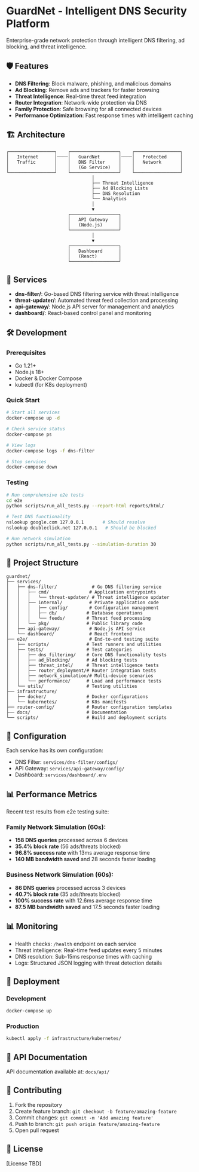 # GuardNet - Intelligent DNS Security Platform

Enterprise-grade network protection through intelligent DNS filtering, ad blocking, and threat intelligence.

## 🛡️ Features

- **DNS Filtering**: Block malware, phishing, and malicious domains
- **Ad Blocking**: Remove ads and trackers for faster browsing
- **Threat Intelligence**: Real-time threat feed integration
- **Router Integration**: Network-wide protection via DNS
- **Family Protection**: Safe browsing for all connected devices
- **Performance Optimization**: Fast response times with intelligent caching

## 🏗️ Architecture

```
┌─────────────────┐    ┌──────────────────┐    ┌─────────────────┐
│   Internet      │────│   GuardNet       │────│   Protected     │
│   Traffic       │    │   DNS Filter     │    │   Network       │
│                 │    │   (Go Service)   │    │                 │
└─────────────────┘    └──────────────────┘    └─────────────────┘
                                │
                                ├── Threat Intelligence
                                ├── Ad Blocking Lists  
                                ├── DNS Resolution
                                └── Analytics
                                │
                                ▼
                       ┌──────────────────┐
                       │   API Gateway    │
                       │   (Node.js)      │
                       └──────────────────┘
                                │
                                ▼
                       ┌──────────────────┐
                       │   Dashboard      │
                       │   (React)        │
                       └──────────────────┘
```

## 🚀 Services

- **dns-filter/**: Go-based DNS filtering service with threat intelligence
- **threat-updater/**: Automated threat feed collection and processing
- **api-gateway/**: Node.js API server for management and analytics
- **dashboard/**: React-based control panel and monitoring

## 🛠️ Development

### Prerequisites
- Go 1.21+
- Node.js 18+
- Docker & Docker Compose
- kubectl (for K8s deployment)

### Quick Start
```bash
# Start all services
docker-compose up -d

# Check service status
docker-compose ps

# View logs
docker-compose logs -f dns-filter

# Stop services
docker-compose down
```

### Testing
```bash
# Run comprehensive e2e tests
cd e2e
python scripts/run_all_tests.py --report-html reports/html/

# Test DNS functionality
nslookup google.com 127.0.0.1       # Should resolve
nslookup doubleclick.net 127.0.0.1   # Should be blocked

# Run network simulation
python scripts/run_all_tests.py --simulation-duration 30
```

## 📁 Project Structure

```
guardnet/
├── services/
│   ├── dns-filter/             # Go DNS filtering service
│   │   ├── cmd/               # Application entrypoints
│   │   │   └── threat-updater/ # Threat intelligence updater
│   │   ├── internal/          # Private application code
│   │   │   ├── config/        # Configuration management
│   │   │   ├── db/           # Database operations
│   │   │   └── feeds/        # Threat feed processing
│   │   └── pkg/              # Public library code
│   ├── api-gateway/           # Node.js API service
│   └── dashboard/             # React frontend
├── e2e/                       # End-to-end testing suite
│   ├── scripts/              # Test runners and utilities
│   ├── tests/                # Test categories
│   │   ├── dns_filtering/    # Core DNS functionality tests
│   │   ├── ad_blocking/      # Ad blocking tests
│   │   ├── threat_intel/     # Threat intelligence tests
│   │   ├── router_deployment/# Router integration tests
│   │   ├── network_simulation/# Multi-device scenarios
│   │   └── performance/      # Load and performance tests
│   └── utils/                # Testing utilities
├── infrastructure/
│   ├── docker/               # Docker configurations
│   └── kubernetes/           # K8s manifests
├── router-config/            # Router configuration templates
├── docs/                     # Documentation
└── scripts/                  # Build and deployment scripts
```

## 🔧 Configuration

Each service has its own configuration:
- DNS Filter: `services/dns-filter/configs/`
- API Gateway: `services/api-gateway/config/`
- Dashboard: `services/dashboard/.env`

## 📊 Performance Metrics

Recent test results from e2e testing suite:

### Family Network Simulation (60s):
- **158 DNS queries** processed across 6 devices
- **35.4% block rate** (56 ads/threats blocked)
- **96.8% success rate** with 13ms average response time
- **140 MB bandwidth saved** and 28 seconds faster loading

### Business Network Simulation (60s):
- **86 DNS queries** processed across 3 devices  
- **40.7% block rate** (35 ads/threats blocked)
- **100% success rate** with 12.6ms average response time
- **87.5 MB bandwidth saved** and 17.5 seconds faster loading

## 📊 Monitoring

- Health checks: `/health` endpoint on each service
- Threat intelligence: Real-time feed updates every 5 minutes
- DNS resolution: Sub-15ms response times with caching
- Logs: Structured JSON logging with threat detection details

## 🚢 Deployment

### Development
```bash
docker-compose up
```

### Production
```bash
kubectl apply -f infrastructure/kubernetes/
```

## 📝 API Documentation

API documentation available at: `docs/api/`

## 🤝 Contributing

1. Fork the repository
2. Create feature branch: `git checkout -b feature/amazing-feature`
3. Commit changes: `git commit -m 'Add amazing feature'`
4. Push to branch: `git push origin feature/amazing-feature`
5. Open pull request

## 📄 License

[License TBD]